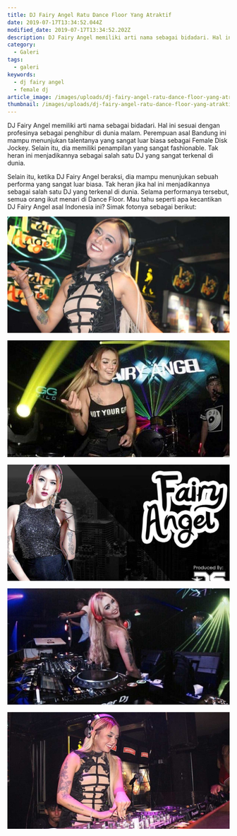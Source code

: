 ```yaml
---
title: DJ Fairy Angel Ratu Dance Floor Yang Atraktif
date: 2019-07-17T13:34:52.044Z
modified_date: 2019-07-17T13:34:52.202Z
description: DJ Fairy Angel memiliki arti nama sebagai bidadari. Hal ini sesuai dengan profesinya sebagai penghibur di dunia malam. 
category:
  - Galeri
tags:
  - galeri
keywords:
  - dj fairy angel
  - female dj
article_image: /images/uploads/dj-fairy-angel-ratu-dance-floor-yang-atraktif-5.jpg
thumbnail: /images/uploads/dj-fairy-angel-ratu-dance-floor-yang-atraktif-4-010.jpg
---
```

DJ Fairy Angel memiliki arti nama sebagai bidadari. Hal ini sesuai dengan profesinya sebagai penghibur di dunia malam. Perempuan asal Bandung ini mampu menunjukan talentanya yang sangat luar biasa sebagai Female Disk Jockey. Selain itu, dia memiliki penampilan yang sangat fashionable. Tak heran ini menjadikannya sebagai salah satu DJ yang sangat terkenal di dunia.

Selain itu, ketika DJ Fairy Angel beraksi, dia mampu menunjukan sebuah performa yang sangat luar biasa. Tak heran jika hal ini menjadikannya sebagai salah satu DJ yang terkenal di dunia. Selama performanya tersebut, semua orang ikut menari di Dance Floor. Mau tahu seperti apa kecantikan DJ Fairy Angel asal Indonesia ini? Simak fotonya sebagai berikut:

![DJ Fairy Angel Ratu Dance Floor Yang Atraktif](/images/uploads/dj-fairy-angel-ratu-dance-floor-yang-atraktif-5.jpg)

![DJ Fairy Angel Ratu Dance Floor Yang Atraktif](/images/uploads/dj-fairy-angel-ratu-dance-floor-yang-atraktif-4.jpg)

![DJ Fairy Angel Ratu Dance Floor Yang Atraktif](/images/uploads/dj-fairy-angel-ratu-dance-floor-yang-atraktif-3.jpg)

![DJ Fairy Angel Ratu Dance Floor Yang Atraktif](/images/uploads/dj-fairy-angel-ratu-dance-floor-yang-atraktif-2.jpg)

![DJ Fairy Angel Ratu Dance Floor Yang Atraktif](/images/uploads/dj-fairy-angel-ratu-dance-floor-yang-atraktif-1.jpg)
